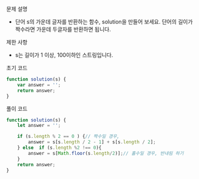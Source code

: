 문제 설명

- 단어 s의 가운데 글자를 반환하는 함수, solution을 만들어 보세요. 단어의 길이가 짝수라면 가운데 두글자를 반환하면 됩니다.

제한 사항

- s는 길이가 1 이상, 100이하인 스트링입니다.

초기 코드

```jsx
function solution(s) {
    var answer = '';
    return answer;
}
```

풀이 코드

```jsx
function solution(s) {
    let answer = '';

    if (s.length % 2 == 0 ) {// 짝수일 경우,
        answer = s[s.length / 2 - 1] + s[s.length / 2];
    } else  if (s.length %2 !== 0){
        answer = s[Math.floor(s.length/2)];// 홀수일 경우, 반내림 하기
    }
    return answer;
}
```
